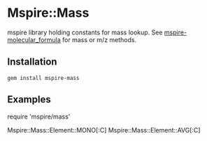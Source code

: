 # Mspire::Mass

mspire library holding constants for mass lookup.  See [mspire-molecular_formula](https://github.com/princelab/mspire-molecular_formula) for mass or m/z methods.

## Installation

    gem install mspire-mass

## Examples

require 'mspire/mass'

Mspire::Mass::Element::MONO[:C]
Mspire::Mass::Element::AVG[:C]
